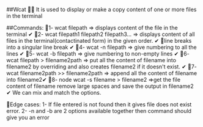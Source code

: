 ##Wcat 🚀🚀
It is used to display or make a copy content of one or more files in the terminal

##Commands:
💯1- wcat filepath => displays content of the file in the terminal ✔
💯2- wcat filepath1 filepath2 filepath3... => displays content of all files in the terminal(contactinated form) in the given order. ✔
💯line breaks into a singular line break ✔
💯4- wcat -n filepath => give numbering to all the lines ✔
💯5- wcat -b filepath => give numbering to non-empty lines ✔
💯6- wcat filepath > filename2path => put all the content of filename into filename2 by overriding and also creates filename2 if it doesn't exist. ✔
💯7- wcat filename2path >> filename2path => append all the content of filename into filename2✔
💯8- node wcat -s filename > filename2 =>get the file content of filename remove large spaces and save the output in filename2 ✔ We can mix and match the options.

💯Edge cases:
1- If file entered is not found then it gives file does not exist error.
2- -n and -b are 2 options available together then command should give you an error